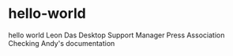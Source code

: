 # hello-world
hello world
Leon Das Desktop Support Manager Press Association
Checking Andy's documentation

